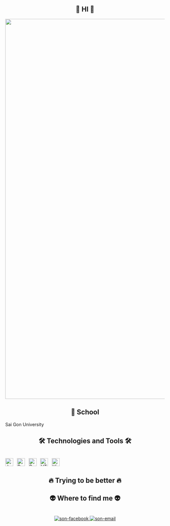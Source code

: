 <h2 align="center">👋 HI 👋</h2>
<a href="#" target="_blank">
  <img src="https://cdn.pixabay.com/photo/2023/02/07/18/56/rocket-7774875_1280.png" width="1200"  />
</a>
<br>
<h2 align="center">🏫 School</h2>
<p>Sai Gon University</p>
<h2 align="center">🛠 Technologies and Tools 🛠</h2>
<br>
<!-- https://simpleicons.org/ -->
<span><img src="https://img.shields.io/badge/JavaScript-282C34?logo=javascript&logoColor=F7DF1E" alt="JavaScript logo" title="JavaScript" height="25" /></span>
&nbsp;
<span><img src="https://img.shields.io/badge/apachenetbeanside-282C34?logo=apachenetbeanside&logoColor=61DAFB" alt="ReactJS logo" title="apachenetbeanside" height="25" /></span>
&nbsp;
<span><img src="https://img.shields.io/badge/python-282C34?logo=python&logoColor=764ABC" alt="Redux logo" title="python" height="25" /></span>
&nbsp;
<span><img src="https://img.shields.io/badge/HTML5-282C34?logo=html5&logoColor=E34F26" alt="HTML5 logo" title="HTML5" height="25" /></span>
&nbsp;
<span><img src="https://img.shields.io/badge/VS%20Code-282C34?logo=visual-studio-code&logoColor=007ACC" alt="Visual Studio Code logo" title="Visual Studio Code" height="25" /></span>
&nbsp;
<br>
<h2  align="center">🔥 Trying to be better 🔥</h2>
<h2 align="center">👽 Where to find me 👽</h2>
<br>
<!-- https://icons8.com -->
<div align="center">
  <a href="https://facebook.com/sonvipvn" target="blank">
    <img src="https://img.icons8.com/bubbles/100/000000/facebook-new.png" alt="son-facebook" />
  </a>
  <a href="mailto:sonktvipk@gmail.com" target="top">
    <img src="https://img.icons8.com/bubbles/100/000000/apple-mail.png" alt="son-email" />
  </a>
</div>

<br>

